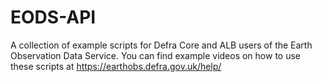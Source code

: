 # EODS-API
A collection of example scripts for Defra Core and ALB users of the Earth Observation Data Service. You can find example videos on how to use these scripts at https://earthobs.defra.gov.uk/help/
